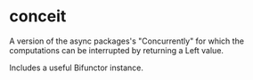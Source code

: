 conceit
=======

A version of the async packages's "Concurrently" for which the computations can
be interrupted by returning a Left value.

Includes a useful Bifunctor instance.
